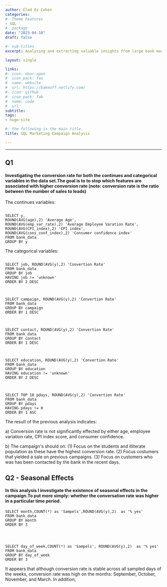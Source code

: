 ```yaml
---
author: Elad Oz Cohen
categories:
#- Theme Features
- SQL
#- package
date: "2023-04-10"
draft: false

#- sub-titles
excerpt: Analyzing and extracting valuable insights from large bank marketing campaign data set.

layout: single

links:
#- icon: door-open
#  icon_pack: fas
#  name: website
#  url: https://bakeoff.netlify.com/ 
#- icon: github
#  icon_pack: fab
#  name: code
#  url: 
subtitle: 
tags:
- hugo-site

#- the following is the main title.
title: SQL Marketing Campaign Analysis

---
```



---

## Q1

#### Investigating the conversion rate for both the continues and categorical variables in the data set.The goal is to to stop which features are associated with higher conversion rate (note: conversion rate is the ratio between the number of sales to leads)



 The continues variables:

```{SQL}

SELECT y, 
ROUND(AVG(age),2) 'Average Age', 
ROUND(AVG(emp_var_rate),2) 'Average Employee Varation Rate',
ROUND(AVG(CPI_index),2) 'CPI index', 
ROUND(AVG(cons_conf_index),2) 'Consumer confidence index'
FROM bank_data
GROUP BY y

```


The categorical variables:

```{SQL}

SELECT job, ROUND(AVG(y),2) 'Convertion Rate'
FROM bank_data
GROUP BY job
HAVING job != 'unknown'
ORDER BY 2 DESC



SELECT campaign, ROUND(AVG(y),2) 'Convertion Rate'
FROM bank_data
GROUP BY campaign
ORDER BY 1 DESC



SELECT contact, ROUND(AVG(y),2) 'Convertion Rate'
FROM bank_data
GROUP BY contact
ORDER BY 1 DESC



SELECT education, ROUND(AVG(y),2) 'Convertion Rate'
FROM bank_data
GROUP BY education
HAVING education != 'unknown'
ORDER BY 2 DESC



SELECT TOP 10 pdays, ROUND(AVG(y),2) 'Convertion Rate'
FROM bank_data
GROUP BY pdays
HAVING pdays != 0
ORDER BY 1 ASC

```

The result of the previous analysis indicates:

a) Conversion rate is not significantly effected by either age, employee variation rate, CPI index score, and    consumer confidence.

b) The campaign's should on: 
    (1) Focus on the students and illiterate population as these have the highest conversion rate.
    (2) Focus costumers that yielded a sale on previous campaigns.
    (3) Focus on customers who was has been contacted by the bank in the recent days.





## Q2 - Seasonal Effects

#### In this analysis I investigate the existence of seasonal effects in the campaign.To put more simply: whether the conversation rate was higher in a particular time period.



```{SQL}
SELECT month,COUNT(*) as 'Sampels',ROUND(AVG(y),2)  as '% yes'
FROM bank_data
GROUP BY month
ORDER BY 3




SELECT day_of_week,COUNT(*) as 'Sampels', ROUND(AVG(y),2)  as '% yes'
FROM bank_data
GROUP BY day_of_week
ORDER BY 3
```





It appears that although conversion rate is stable across all sampled days of the weeks,
conversion rate was high on the months: September, October, November, and March.
In addition, 

















